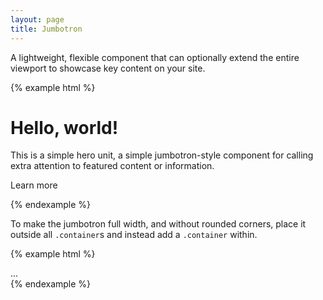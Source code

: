 ```yaml
---
layout: page
title: Jumbotron
---
```


A lightweight, flexible component that can optionally extend the entire viewport to showcase key content on your site.

{% example html %}
<div class="jumbotron">
  <h1>Hello, world!</h1>
  <p>This is a simple hero unit, a simple jumbotron-style component for calling extra attention to featured content or information.</p>
  <p><a class="btn btn-primary btn-lg" role="button">Learn more</a></p>
</div>
{% endexample %}

To make the jumbotron full width, and without rounded corners, place it outside all `.container`s and instead add a `.container` within.

{% example html %}
<div class="jumbotron">
  <div class="container">
    ...
  </div>
</div>
{% endexample %}
